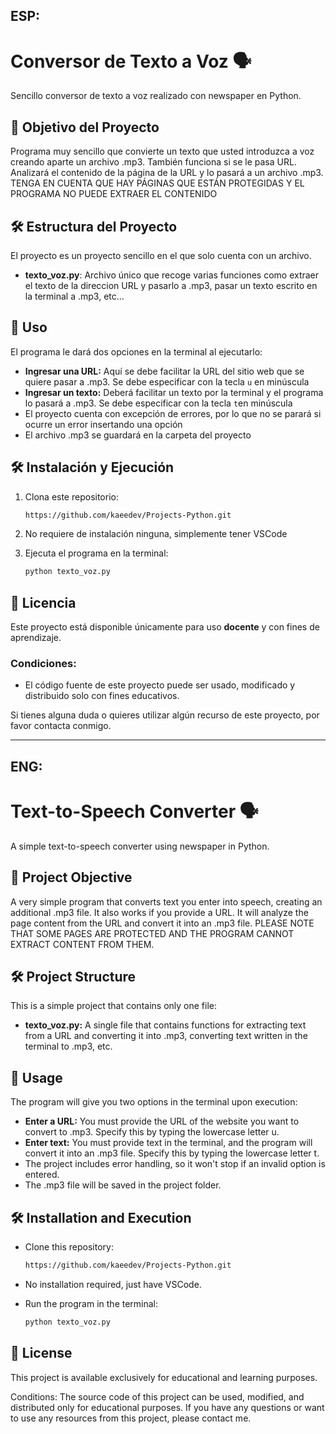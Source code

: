 ## ESP:

# Conversor de Texto a Voz 🗣️

Sencillo conversor de texto a voz realizado con newspaper en Python.

## 🎯 Objetivo del Proyecto
Programa muy sencillo que convierte un texto que usted introduzca a voz creando aparte un archivo .mp3. También funciona si se le pasa URL. Analizará el contenido de la página de la URL y lo pasará a un archivo
.mp3. TENGA EN CUENTA QUE HAY PÁGINAS QUE ESTÁN PROTEGIDAS Y EL PROGRAMA NO PUEDE EXTRAER EL CONTENIDO

## 🛠️ Estructura del Proyecto

El proyecto es un proyecto sencillo en el que solo cuenta con un archivo.
- **texto_voz.py**: Archivo único que recoge varias funciones como extraer el texto de la direccion URL y pasarlo a .mp3, pasar un texto escrito en la terminal a .mp3, etc...


## 🚀 Uso

El programa le dará dos opciones en la terminal al ejecutarlo:
- **Ingresar una URL:** Aquí se debe facilitar la URL del sitio web que se quiere pasar a .mp3. Se debe especificar con la tecla `u` en minúscula
- **Ingresar un texto:** Deberá facilitar un texto por la terminal y el programa lo pasará a .mp3. Se debe especificar con la tecla `t`en minúscula
- El proyecto cuenta con excepción de errores, por lo que no se parará si ocurre un error insertando una opción
- El archivo .mp3 se guardará en la carpeta del proyecto
  
## 🛠️ Instalación y Ejecución

1. Clona este repositorio:
   ```bash
   https://github.com/kaeedev/Projects-Python.git
   
2. No requiere de instalación ninguna, simplemente tener VSCode

3. Ejecuta el programa en la terminal:
   
   ```bash
   python texto_voz.py

## 📝 Licencia

Este proyecto está disponible únicamente para uso **docente** y con fines de aprendizaje.

### Condiciones:
- El código fuente de este proyecto puede ser usado, modificado y distribuido solo con fines educativos.

Si tienes alguna duda o quieres utilizar algún recurso de este proyecto, por favor contacta conmigo.

--- 
## ENG:

# Text-to-Speech Converter 🗣️

A simple text-to-speech converter using newspaper in Python.

## 🎯 Project Objective

A very simple program that converts text you enter into speech, creating an additional .mp3 file. It also works if you provide a URL. It will analyze the page content from the URL and convert it into an .mp3 file. PLEASE NOTE THAT SOME PAGES ARE PROTECTED AND THE PROGRAM CANNOT EXTRACT CONTENT FROM THEM.

## 🛠️ Project Structure

This is a simple project that contains only one file:

- **texto_voz.py:** A single file that contains functions for extracting text from a URL and converting it into .mp3, converting text written in the terminal to .mp3, etc.

## 🚀 Usage
The program will give you two options in the terminal upon execution:

- **Enter a URL:** You must provide the URL of the website you want to convert to .mp3. Specify this by typing the lowercase letter u.
- **Enter text:** You must provide text in the terminal, and the program will convert it into an .mp3 file. Specify this by typing the lowercase letter t.
- The project includes error handling, so it won't stop if an invalid option is entered.
- The .mp3 file will be saved in the project folder.
  
## 🛠️ Installation and Execution

- Clone this repository:
    ```bash
    https://github.com/kaeedev/Projects-Python.git

- No installation required, just have VSCode.

- Run the program in the terminal:
    ```bash
    python texto_voz.py

    
## 📝 License
This project is available exclusively for educational and learning purposes.

Conditions:
The source code of this project can be used, modified, and distributed only for educational purposes.
If you have any questions or want to use any resources from this project, please contact me.
